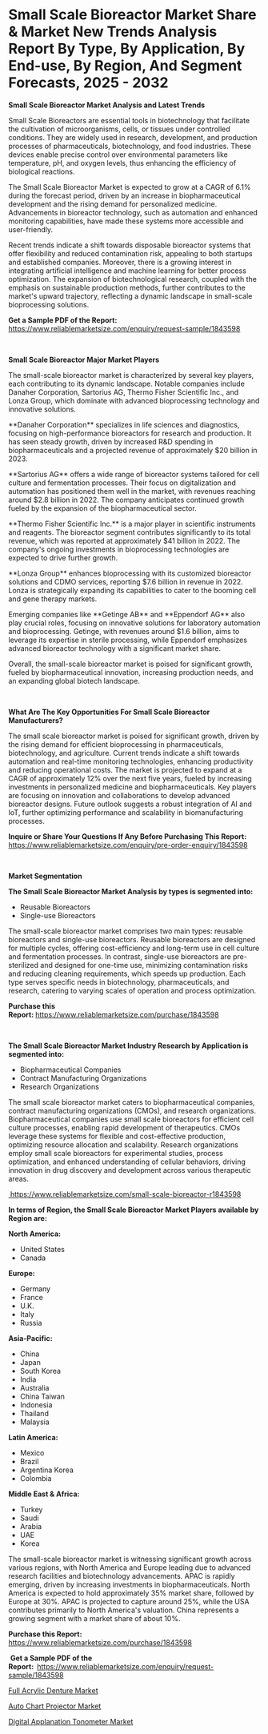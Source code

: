 <p><h1>Small Scale Bioreactor Market Share & Market New Trends Analysis Report By Type, By Application, By End-use, By Region, And Segment Forecasts, 2025 - 2032</h1></p><p><strong>Small Scale Bioreactor Market Analysis and Latest Trends</strong></p>
<p><p>Small Scale Bioreactors are essential tools in biotechnology that facilitate the cultivation of microorganisms, cells, or tissues under controlled conditions. They are widely used in research, development, and production processes of pharmaceuticals, biotechnology, and food industries. These devices enable precise control over environmental parameters like temperature, pH, and oxygen levels, thus enhancing the efficiency of biological reactions.</p><p>The Small Scale Bioreactor Market is expected to grow at a CAGR of 6.1% during the forecast period, driven by an increase in biopharmaceutical development and the rising demand for personalized medicine. Advancements in bioreactor technology, such as automation and enhanced monitoring capabilities, have made these systems more accessible and user-friendly.</p><p>Recent trends indicate a shift towards disposable bioreactor systems that offer flexibility and reduced contamination risk, appealing to both startups and established companies. Moreover, there is a growing interest in integrating artificial intelligence and machine learning for better process optimization. The expansion of biotechnological research, coupled with the emphasis on sustainable production methods, further contributes to the market's upward trajectory, reflecting a dynamic landscape in small-scale bioprocessing solutions.</p></p>
<p><strong>Get a Sample PDF of the Report:&nbsp;</strong> <a href="https://www.reliablemarketsize.com/enquiry/request-sample/1843598?utm_campaign=1991&utm_medium=2&utm_source=Github&utm_content=ia&utm_term=04032025&utm_id=small-scale-bioreactor">https://www.reliablemarketsize.com/enquiry/request-sample/1843598</a></p>
<p>&nbsp;</p>
<p><strong>Small Scale Bioreactor Major Market Players</strong></p>
<p><p>The small-scale bioreactor market is characterized by several key players, each contributing to its dynamic landscape. Notable companies include Danaher Corporation, Sartorius AG, Thermo Fisher Scientific Inc., and Lonza Group, which dominate with advanced bioprocessing technology and innovative solutions.</p><p>**Danaher Corporation** specializes in life sciences and diagnostics, focusing on high-performance bioreactors for research and production. It has seen steady growth, driven by increased R&D spending in biopharmaceuticals and a projected revenue of approximately $20 billion in 2023.</p><p>**Sartorius AG** offers a wide range of bioreactor systems tailored for cell culture and fermentation processes. Their focus on digitalization and automation has positioned them well in the market, with revenues reaching around $2.8 billion in 2022. The company anticipates continued growth fueled by the expansion of the biopharmaceutical sector.</p><p>**Thermo Fisher Scientific Inc.** is a major player in scientific instruments and reagents. The bioreactor segment contributes significantly to its total revenue, which was reported at approximately $41 billion in 2022. The company's ongoing investments in bioprocessing technologies are expected to drive further growth.</p><p>**Lonza Group** enhances bioprocessing with its customized bioreactor solutions and CDMO services, reporting $7.6 billion in revenue in 2022. Lonza is strategically expanding its capabilities to cater to the booming cell and gene therapy markets.</p><p>Emerging companies like **Getinge AB** and **Eppendorf AG** also play crucial roles, focusing on innovative solutions for laboratory automation and bioprocessing. Getinge, with revenues around $1.6 billion, aims to leverage its expertise in sterile processing, while Eppendorf emphasizes advanced bioreactor technology with a significant market share.</p><p>Overall, the small-scale bioreactor market is poised for significant growth, fueled by biopharmaceutical innovation, increasing production needs, and an expanding global biotech landscape.</p></p>
<p>&nbsp;</p>
<p><strong>What Are The Key Opportunities For Small Scale Bioreactor Manufacturers?</strong></p>
<p><p>The small scale bioreactor market is poised for significant growth, driven by the rising demand for efficient bioprocessing in pharmaceuticals, biotechnology, and agriculture. Current trends indicate a shift towards automation and real-time monitoring technologies, enhancing productivity and reducing operational costs. The market is projected to expand at a CAGR of approximately 12% over the next five years, fueled by increasing investments in personalized medicine and biopharmaceuticals. Key players are focusing on innovation and collaborations to develop advanced bioreactor designs. Future outlook suggests a robust integration of AI and IoT, further optimizing performance and scalability in biomanufacturing processes.</p></p>
<p><strong>Inquire or Share Your Questions If Any Before Purchasing This Report:</strong> <a href="https://www.reliablemarketsize.com/enquiry/pre-order-enquiry/1843598?utm_campaign=1991&utm_medium=2&utm_source=Github&utm_content=ia&utm_term=04032025&utm_id=small-scale-bioreactor">https://www.reliablemarketsize.com/enquiry/pre-order-enquiry/1843598</a></p>
<p>&nbsp;</p>
<p><strong>Market Segmentation</strong></p>
<p><strong>The Small Scale Bioreactor Market Analysis by types is segmented into:</strong></p>
<p><ul><li>Reusable Bioreactors</li><li>Single-use Bioreactors</li></ul></p>
<p><p>The small-scale bioreactor market comprises two main types: reusable bioreactors and single-use bioreactors. Reusable bioreactors are designed for multiple cycles, offering cost-efficiency and long-term use in cell culture and fermentation processes. In contrast, single-use bioreactors are pre-sterilized and designed for one-time use, minimizing contamination risks and reducing cleaning requirements, which speeds up production. Each type serves specific needs in biotechnology, pharmaceuticals, and research, catering to varying scales of operation and process optimization.</p></p>
<p><strong>Purchase this Report:&nbsp;</strong><a href="https://www.reliablemarketsize.com/purchase/1843598?utm_campaign=1991&utm_medium=2&utm_source=Github&utm_content=ia&utm_term=04032025&utm_id=small-scale-bioreactor">https://www.reliablemarketsize.com/purchase/1843598</a></p>
<p>&nbsp;</p>
<p><strong>The Small Scale Bioreactor Market Industry Research by Application is segmented into:</strong></p>
<p><ul><li>Biopharmaceutical Companies</li><li>Contract Manufacturing Organizations</li><li>Research Organizations</li></ul></p>
<p><p>The small scale bioreactor market caters to biopharmaceutical companies, contract manufacturing organizations (CMOs), and research organizations. Biopharmaceutical companies use small scale bioreactors for efficient cell culture processes, enabling rapid development of therapeutics. CMOs leverage these systems for flexible and cost-effective production, optimizing resource allocation and scalability. Research organizations employ small scale bioreactors for experimental studies, process optimization, and enhanced understanding of cellular behaviors, driving innovation in drug discovery and development across various therapeutic areas.</p></p>
<p><a href="https://www.reliablemarketsize.com/small-scale-bioreactor-r1843598?utm_campaign=1991&utm_medium=2&utm_source=Github&utm_content=ia&utm_term=04032025&utm_id=small-scale-bioreactor">&nbsp;https://www.reliablemarketsize.com/small-scale-bioreactor-r1843598</a></p>
<p><strong>In terms of Region, the Small Scale Bioreactor Market Players available by Region are:</strong></p>
<p>
    <p> <strong> North America: </strong>
        <ul>
            <li>United States</li>
            <li>Canada</li>
        </ul>
        </p> 
    <p> <strong> Europe: </strong>
        <ul>
            <li>Germany</li>
            <li>France</li>
            <li>U.K.</li>
            <li>Italy</li>
            <li>Russia</li>
        </ul>
        </p> 
    <p> <strong> Asia-Pacific: </strong>
        <ul>
            <li>China</li>
            <li>Japan</li>
            <li>South Korea</li>
            <li>India</li>
            <li>Australia</li>
            <li>China Taiwan</li>
            <li>Indonesia</li>
            <li>Thailand</li>
            <li>Malaysia</li>
        </ul>
        </p> 
    <p> <strong> Latin America: </strong>
        <ul>
            <li>Mexico</li>
            <li>Brazil</li>
            <li>Argentina Korea</li>
            <li>Colombia</li>
        </ul>
        </p> 
    <p> <strong> Middle East & Africa: </strong>
        <ul>
            <li>Turkey</li>
            <li>Saudi</li>
            <li>Arabia</li>
            <li>UAE</li>
            <li>Korea</li>
        </ul>
    </p>
    </p>
<p><p>The small-scale bioreactor market is witnessing significant growth across various regions, with North America and Europe leading due to advanced research facilities and biotechnology advancements. APAC is rapidly emerging, driven by increasing investments in biopharmaceuticals. North America is expected to hold approximately 35% market share, followed by Europe at 30%. APAC is projected to capture around 25%, while the USA contributes primarily to North America's valuation. China represents a growing segment with a market share of about 10%.</p></p>
<p><strong>Purchase this Report: </strong><a href="https://www.reliablemarketsize.com/purchase/1843598?utm_campaign=1991&utm_medium=2&utm_source=Github&utm_content=ia&utm_term=04032025&utm_id=small-scale-bioreactor">https://www.reliablemarketsize.com/purchase/1843598</a></p>
<p>&nbsp;<strong>Get a Sample PDF of the Report:&nbsp;&nbsp;</strong><a href="https://www.reliablemarketsize.com/enquiry/request-sample/1843598?utm_campaign=1991&utm_medium=2&utm_source=Github&utm_content=ia&utm_term=04032025&utm_id=small-scale-bioreactor">https://www.reliablemarketsize.com/enquiry/request-sample/1843598</a></p>
<p><strong></strong></p>
<p><p><a href="https://github.com/YashRP12/Market-Research-Report-List-7/blob/main/full-acrylic-denture-market.md?utm_campaign=1991&utm_medium=2&utm_source=Github&utm_content=ia&utm_term=04032025&utm_id=small-scale-bioreactor">Full Acrylic Denture Market</a></p><p><a href="https://github.com/ranewknaller/Market-Research-Report-List-1/blob/main/auto-chart-projector-market.md?utm_campaign=1991&utm_medium=2&utm_source=Github&utm_content=ia&utm_term=04032025&utm_id=small-scale-bioreactor">Auto Chart Projector Market</a></p><p><a href="https://github.com/shgunialking07/Market-Research-Report-List-1/blob/main/digital-applanation-tonometer-market.md?utm_campaign=1991&utm_medium=2&utm_source=Github&utm_content=ia&utm_term=04032025&utm_id=small-scale-bioreactor">Digital Applanation Tonometer Market</a></p></p>